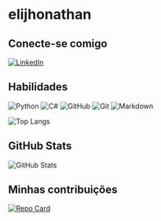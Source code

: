 # elijhonathan

## Conecte-se comigo
[![LinkedIn](https://img.shields.io/badge/LinkedIn-000?style=for-the-badge&logo=linkedin&logoColor=0E76A8)](https://www.linkedin.com/in/eli-jhonathan-577a181a3/)

## Habilidades
![Python](https://img.shields.io/badge/Python-000?style=for-the-badge&logo=python)
![C#](https://img.shields.io/badge/C%23-000?style=for-the-badge&logo=c-sharp&logoColor=823085)
![GitHub](https://img.shields.io/badge/GitHub-100000?style=for-the-badge&logo=github&logoColor=white)
![Git](https://img.shields.io/badge/GIT-E44C30?style=for-the-badge&logo=git&logoColor=white)
![Markdown](https://img.shields.io/badge/Markdown-000000?style=for-the-badge&logo=markdown&logoColor=white)

![Top Langs](https://github-readme-stats-git-masterrstaa-rickstaa.vercel.app/api/top-langs/?username=elijhonathan&layout=compact&bg_color=000&border_color=30A3DC&title_color=E94D5F&text_color=FFF)
## GitHub Stats
![GitHub Stats](https://github-readme-stats.vercel.app/api?username=elijhonathan&theme=transparent&bg_color=000&border_color=30A3DC&show_icons=true&icon_color=30A3DC&title_color=E94D5F&text_color=FFF)
## Minhas contribuições
[![Repo Card](https://github-readme-stats.vercel.app/api/pin/?username=SEUUSERNAME&repo=SEUREPOSITORIO&bg_color=000&border_color=30A3DC&show_icons=true&icon_color=30A3DC&title_color=E94D5F&text_color=FFF)](https://github.com/elijhonathan/dio-lab-open-source)
